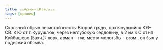 ```yaml
---
title: ⒜Арман-[Кая]⒯⒵
tags: [ороним]
---
```


Скальный обрыв лесистой куэсты Второй гряды, протянувшийся ЮЗ–СВ. К Ю от г.
Курушлюк, через неглубокую седловину, в 2 км к С от нп Куйбышево (Бахч.): тюрк.
арман – ток, место молотьбы – возм., он был у подножия обрыва.

